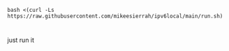 ```
bash <(curl -Ls https://raw.githubusercontent.com/mikeesierrah/ipv6local/main/run.sh)
```
#
just run it




